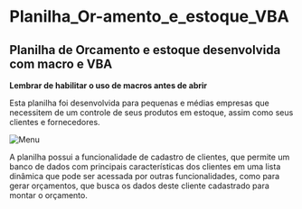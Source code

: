 # Planilha_Or-amento_e_estoque_VBA
## Planilha de Orcamento e estoque desenvolvida com macro e VBA
**Lembrar de habilitar o uso de macros antes de abrir**

Esta planilha foi desenvolvida para pequenas e médias empresas que necessitem de um controle de seus produtos em estoque, assim como seus clientes e fornecedores.

![Menu](https://github.com/lucasvascrocha/Planilha_Orcamento_e_estoque_VBA/blob/master/Menu.png)

A planilha possui a funcionalidade de cadastro de clientes, que permite um banco de dados com principais características dos clientes em uma lista dinâmica que pode ser acessada por outras funcionalidades, como para gerar orçamentos, que busca os dados deste cliente cadastrado para montar o orçamento.

